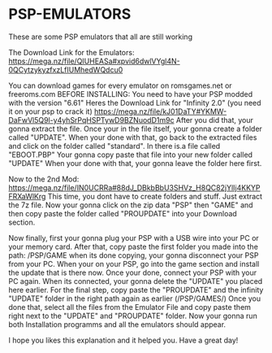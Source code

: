 # PSP-EMULATORS
These are some PSP emulators that all are still working

The Download Link for the Emulators: https://mega.nz/file/QIUHEASa#xpvid6dwlVYgl4N-0QCytzykyzfxzLfIUMhedWQdcu0

You can download games for every emulator on romsgames.net or freeroms.com
BEFORE INSTALLING: You need to have your PSP modded with the version "6.61"
Heres the Download Link for "Infinity 2.0" (you need it on your psp to crack it) https://mega.nz/file/kJ01DaTY#YKMW-DaFwVl5Q9l-y4yhSrPqHSPTywD9BZNuodD1m9c
After you did that, your gonna extract the file. Once your in the file itself, your gonna create a folder called "UPDATE". When your done with that, go back to the extracted files and click on the folder called "standard". In there is.a file called "EBOOT.PBP" Your gonna copy paste that file into your new folder called "UPDATE" When your done with that, your gonna leave the folder here first.

Now to the 2nd Mod: https://mega.nz/file/IN0UCRRa#88dJ_DBkbBbU3SHVz_H8QC82jYlIj4KKYPFRXaWlKrg
This time, you dont have to create folders and stuff. Just extract the 7z file. Now your gonna click on the zip data "PSP" then "GAME" and then copy paste the folder called "PROUPDATE" into your Download section.

Now finally, first your gonna plug your PSP with a USB wire into your PC or your memory card. After that, copy paste the first folder you made into the path: /PSP/GAME when its done copying, your gonna disconnect your PSP from your PC. When your on your PSP, go into the game section and install the update that is there now. Once your done, connect your PSP with your PC again. When its connected, your gonna delete the "UPDATE" you placed here earlier. For the final step, copy paste the "PROUPDATE" and the infinity "UPDATE" folder in the right path again as earlier (/PSP/GAMES/) Once you done that, select all the files from the Emulator File and copy paste them right next to the "UPDATE" and "PROUPDATE" folder. Now your gonna run both Installation programms and all the emulators should appear.

I hope you likes this explanation and it helped you. Have a great day!
